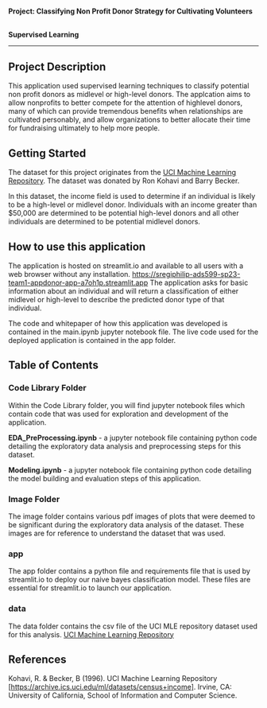 <!-- Output copied to clipboard! -->

<!-----

Yay, no errors, warnings, or alerts!

Conversion time: 0.31 seconds.


Using this Markdown file:

1. Paste this output into your source file.
2. See the notes and action items below regarding this conversion run.
3. Check the rendered output (headings, lists, code blocks, tables) for proper
   formatting and use a linkchecker before you publish this page.

Conversion notes:

* Docs to Markdown version 1.0β34
* Sat Apr 15 2023 17:21:06 GMT-0700 (PDT)
* Source doc: ReadMe GitHub
----->



# 
**Project: Classifying Non Profit Donor Strategy for Cultivating Volunteers**


## 
**Supervised Learning**


---



## **Project Description**

This application used supervised learning techniques to classify potential non profit donors as midlevel or high-level donors. The applcation aims to allow nonprofits to better compete for the attention of highlevel donors, many of which can provide tremendous benefits when relationships are cultivated personably, and allow organizations to better allocate their time for fundraising ultimately to help more people. 

## **Getting Started**

The dataset for this project originates from the [UCI Machine Learning Repository](https://archive.ics.uci.edu/ml/datasets/Census+Income). The dataset was donated by Ron Kohavi and Barry Becker.

In this dataset, the income field is used to determine if an individual is likely to be a high-level or midlevel donor. Individuals with an income greater than $50,000 are determined to be potential high-level donors and all other individuals are determined to be potential midlevel donors. 

## How to use this application
The application is hosted on streamlit.io and available to all users with a web browser without any installation. <https://sregiphilip-ads599-sp23-team1-appdonor-app-a7oh1p.streamlit.app>
The application asks for basic information about an individual and will return a classification of either midlevel or high-level to describe the predicted donor type of that individual.

The code and whitepaper of how this application was developed is contained in the main.ipynb jupyter notebook file. The live code used for the deployed application is contained in the app folder.

## **Table of Contents**

### Code Library Folder
Within the Code Library folder, you will find jupyter notebook files which contain code that was used for exploration and development of the application. 

**EDA_PreProcessing.ipynb** - a jupyter notebook file containing python code detailing the exploratory data analysis and preprocessing steps for this dataset. 

**Modeling.ipynb** - a jupyter notebook file containing python code detailing the model building and evaluation steps of this application.

###  Image Folder
The image folder contains various pdf images of plots that were deemed to be significant during the exploratory data analysis of the dataset. These images are for reference to understand the dataset that was used.

### app
The app folder contains a python file and requirements file that is used by streamlit.io to deploy our naive bayes classification model. These files are essential for streamlit.io to launch our application.

### data
The data folder contains the csv file of the UCI MLE repository dataset used for this analysis. [UCI Machine Learning Repository](https://archive.ics.uci.edu/ml/datasets/Census+Income)


## **References**

Kohavi, R. & Becker, B (1996). UCI Machine Learning Repository [https://archive.ics.uci.edu/ml/datasets/census+income]. Irvine, CA: University of California, School of Information and Computer Science.
